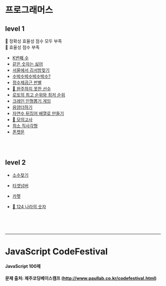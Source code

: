 # 프로그래머스

## level 1

👿 정확성 효율성 점수 모두 부족<br>
🤔 효율성 점수 부족

-   [K번째 수](https://github.com/seoyoung-dev/javascript_codefestival/blob/main/programmers/level%201/K%EB%B2%88%EC%A7%B8%EC%88%98.md)
-   [같은 숫자는 싫어](https://github.com/seoyoung-dev/javascript_codefestival/blob/main/programmers/level%201/%EA%B0%99%EC%9D%80%EC%88%AB%EC%9E%90%EB%8A%94%EC%8B%AB%EC%96%B4.md)
-   [서울에서 김서방찾기](https://github.com/seoyoung-dev/javascript_codefestival/blob/main/programmers/level%201/%EC%84%9C%EC%9A%B8%EC%97%90%EC%84%9C%EA%B9%80%EC%84%9C%EB%B0%A9%EC%B0%BE%EA%B8%B0.md)
-   [수박수박수박수박수?](https://github.com/seoyoung-dev/codingTest/blob/main/programmers/level%201/%EC%88%98%EB%B0%95%EC%88%98%EB%B0%95%EC%88%98%EB%B0%95%EC%88%98%EB%B0%95%EC%88%98%EB%B0%95%EC%88%98%3F.md)
-   [정수제곱근 판별](https://github.com/seoyoung-dev/codingTest/blob/main/programmers/level%201/%EC%A0%95%EC%88%98%EC%A0%9C%EA%B3%B1%EA%B7%BC%ED%8C%90%EB%B3%84.md)
-   [🤔 완주하지 못한 선수](https://github.com/seoyoung-dev/codingTest/blob/main/programmers/level%201/%EC%99%84%EC%A3%BC%ED%95%98%EC%A7%80%EB%AA%BB%ED%95%9C%EC%84%A0%EC%88%98.md)
-   [로또의 최고 순위와 최저 순위](https://github.com/seoyoung-dev/codingTest/blob/main/programmers/level%201/%EB%A1%9C%EB%98%90%EC%9D%98%EC%B5%9C%EA%B3%A0%EC%88%9C%EC%9C%84%EC%99%80%EC%B5%9C%EC%A0%80%EC%88%9C%EC%9C%84.md)
-   [크레인 인형뽑기 게임](https://github.com/seoyoung-dev/codingTest/blob/main/programmers/level%201/%ED%81%AC%EB%A0%88%EC%9D%B8%EC%9D%B8%ED%98%95%EB%BD%91%EA%B8%B0%EA%B2%8C%EC%9E%84.md)
-   [음양더하기](https://github.com/seoyoung-dev/codingTest/blob/main/programmers/level%201/%EC%9D%8C%EC%96%91%EB%8D%94%ED%95%98%EA%B8%B0.md)
-   [자연수 뒤집어 배열로 만들기](https://github.com/seoyoung-dev/codingTest/blob/main/programmers/level%201/%EC%9E%90%EC%97%B0%EC%88%98%EB%92%A4%EC%A7%91%EC%96%B4%EB%B0%B0%EC%97%B4%EB%A1%9C%EB%A7%8C%EB%93%A4%EA%B8%B0.md)
-   [👿 모의고사](https://github.com/seoyoung-dev/codingTest/blob/main/programmers/level%201/%EB%AA%A8%EC%9D%98%EA%B3%A0%EC%82%AC.md)
-   [최소 직사각형](https://github.com/seoyoung-dev/codingTest/blob/f2383e48e8e67507bfe5663c8c34688382854b14/programmers/level%201/%EC%B5%9C%EC%86%8C%EC%A7%81%EC%82%AC%EA%B0%81%ED%98%95.md)
-   [폰켓몬](https://github.com/seoyoung-dev/codingTest/blob/main/programmers/level%201/%ED%8F%B0%EC%BC%93%EB%AA%AC.md)

<br>
<br>

## level 2

-   [소수찾기](https://github.com/seoyoung-dev/codingTest/blob/main/programmers/level%202/%EC%86%8C%EC%88%98%EC%B0%BE%EA%B8%B0.md)
-   [타겟넘버](https://github.com/seoyoung-dev/codingTest/blob/main/programmers/level%202/%ED%83%80%EA%B2%9F%EB%84%98%EB%B2%84.md)
-   [카펫](https://github.com/seoyoung-dev/codingTest/blob/main/programmers/level%202/%EC%B9%B4%ED%8E%AB.md)
-   [👿 124 나라의 숫자](https://github.com/seoyoung-dev/codingTest/blob/main/programmers/level%202/124%EB%82%98%EB%9D%BC%EC%9D%98%EC%88%AB%EC%9E%90.md)

    <br>
    <br>
    <br>

---

# JavaScript CodeFestival

#### JavaScript 100제

#### 문제 출처: 제주코딩베이스캠프 (http://www.paullab.co.kr/codefestival.html)

